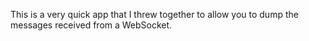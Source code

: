 This is a very quick app that I threw together to allow you to dump
the messages received from a WebSocket.
